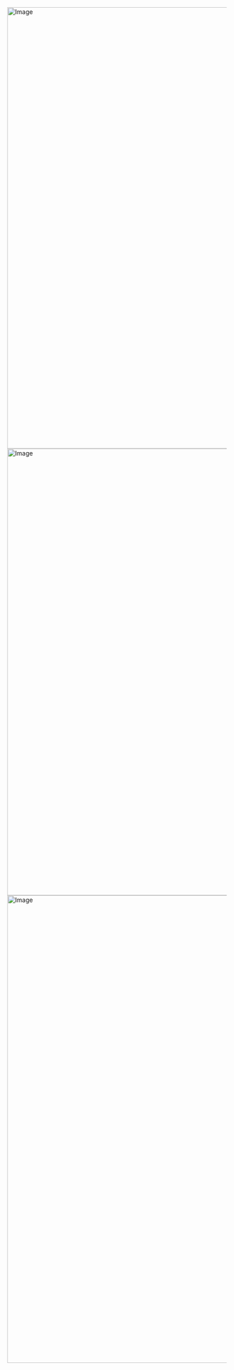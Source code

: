 <img width="1909" height="1011" alt="Image" src="https://github.com/user-attachments/assets/02be7226-acec-4c12-99bb-ff4aba08260c" />
<img width="1919" height="1023" alt="Image" src="https://github.com/user-attachments/assets/e45c040a-aa6a-482a-9feb-2096fda83541" />
<img width="1919" height="1071" alt="Image" src="https://github.com/user-attachments/assets/8323df10-bfb1-4f1b-97bd-1531502109f2" />
